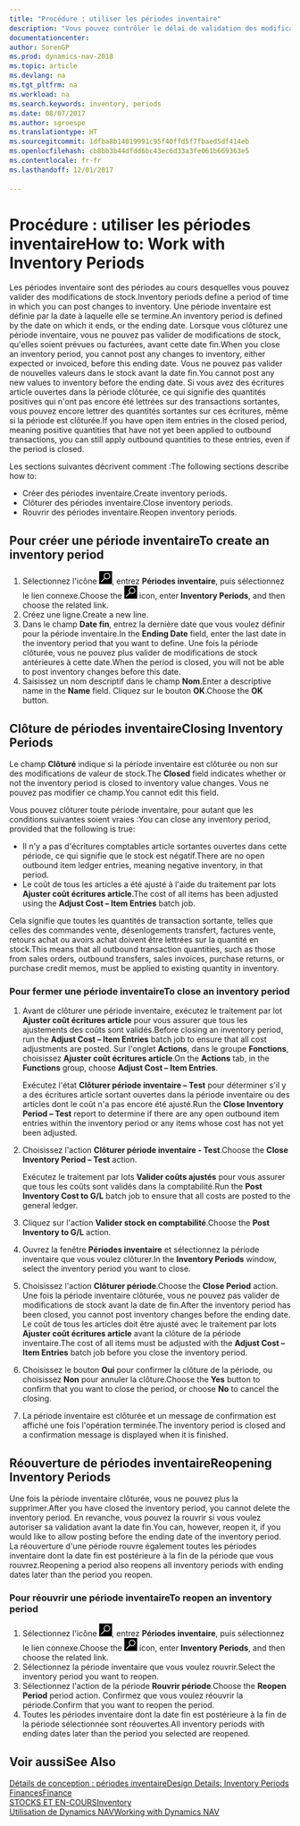 ```yaml
---
title: "Procédure : utiliser les périodes inventaire"
description: "Vous pouvez contrôler le délai de validation des modifications du stock en définissant des périodes inventaire."
documentationcenter: 
author: SorenGP
ms.prod: dynamics-nav-2018
ms.topic: article
ms.devlang: na
ms.tgt_pltfrm: na
ms.workload: na
ms.search.keywords: inventory, periods
ms.date: 08/07/2017
ms.author: sgroespe
ms.translationtype: HT
ms.sourcegitcommit: 1dfba8b14019991c95f40ffd5f7fbaed5df414eb
ms.openlocfilehash: cb8bb3b44dfdd6bc43ec6d33a3fe061b669363e5
ms.contentlocale: fr-fr
ms.lasthandoff: 12/01/2017

---
```

# <a name="how-to-work-with-inventory-periods"></a><span data-ttu-id="025ab-103">Procédure : utiliser les périodes inventaire</span><span class="sxs-lookup"><span data-stu-id="025ab-103">How to: Work with Inventory Periods</span></span>
<span data-ttu-id="025ab-104">Les périodes inventaire sont des périodes au cours desquelles vous pouvez valider des modifications de stock.</span><span class="sxs-lookup"><span data-stu-id="025ab-104">Inventory periods define a period of time in which you can post changes to inventory.</span></span> <span data-ttu-id="025ab-105">Une période inventaire est définie par la date à laquelle elle se termine.</span><span class="sxs-lookup"><span data-stu-id="025ab-105">An inventory period is defined by the date on which it ends, or the ending date.</span></span> <span data-ttu-id="025ab-106">Lorsque vous clôturez une période inventaire, vous ne pouvez pas valider de modifications de stock, qu'elles soient prévues ou facturées, avant cette date fin.</span><span class="sxs-lookup"><span data-stu-id="025ab-106">When you close an inventory period, you cannot post any changes to inventory, either expected or invoiced, before this ending date.</span></span> <span data-ttu-id="025ab-107">Vous ne pouvez pas valider de nouvelles valeurs dans le stock avant la date fin.</span><span class="sxs-lookup"><span data-stu-id="025ab-107">You cannot post any new values to inventory before the ending date.</span></span> <span data-ttu-id="025ab-108">Si vous avez des écritures article ouvertes dans la période clôturée, ce qui signifie des quantités positives qui n'ont pas encore été lettrées sur des transactions sortantes, vous pouvez encore lettrer des quantités sortantes sur ces écritures, même si la période est clôturée.</span><span class="sxs-lookup"><span data-stu-id="025ab-108">If you have open item entries in the closed period, meaning positive quantities that have not yet been applied to outbound transactions, you can still apply outbound quantities to these entries, even if the period is closed.</span></span>  

<span data-ttu-id="025ab-109">Les sections suivantes décrivent comment :</span><span class="sxs-lookup"><span data-stu-id="025ab-109">The following sections describe how to:</span></span>  

* <span data-ttu-id="025ab-110">Créer des périodes inventaire.</span><span class="sxs-lookup"><span data-stu-id="025ab-110">Create inventory periods.</span></span>  
* <span data-ttu-id="025ab-111">Clôturer des périodes inventaire.</span><span class="sxs-lookup"><span data-stu-id="025ab-111">Close inventory periods.</span></span>  
* <span data-ttu-id="025ab-112">Rouvrir des périodes inventaire.</span><span class="sxs-lookup"><span data-stu-id="025ab-112">Reopen inventory periods.</span></span>  

## <a name="to-create-an-inventory-period"></a><span data-ttu-id="025ab-113">Pour créer une période inventaire</span><span class="sxs-lookup"><span data-stu-id="025ab-113">To create an inventory period</span></span>  
1. <span data-ttu-id="025ab-114">Sélectionnez l'icône ![Page ou état pour la recherche](media/ui-search/search_small.png "Page ou état pour la recherche"), entrez **Périodes inventaire**, puis sélectionnez le lien connexe.</span><span class="sxs-lookup"><span data-stu-id="025ab-114">Choose the ![Search for Page or Report](media/ui-search/search_small.png "Search for Page or Report icon") icon, enter **Inventory Periods**, and then choose the related link.</span></span>  
2. <span data-ttu-id="025ab-115">Créez une ligne.</span><span class="sxs-lookup"><span data-stu-id="025ab-115">Create a new line.</span></span>  
3. <span data-ttu-id="025ab-116">Dans le champ **Date fin**, entrez la dernière date que vous voulez définir pour la période inventaire.</span><span class="sxs-lookup"><span data-stu-id="025ab-116">In the **Ending Date** field, enter the last date in the inventory period that you want to define.</span></span> <span data-ttu-id="025ab-117">Une fois la période clôturée, vous ne pouvez plus valider de modifications de stock antérieures à cette date.</span><span class="sxs-lookup"><span data-stu-id="025ab-117">When the period is closed, you will not be able to post inventory changes before this date.</span></span>  
4. <span data-ttu-id="025ab-118">Saisissez un nom descriptif dans le champ **Nom**.</span><span class="sxs-lookup"><span data-stu-id="025ab-118">Enter a descriptive name in the **Name** field.</span></span> <span data-ttu-id="025ab-119">Cliquez sur le bouton **OK**.</span><span class="sxs-lookup"><span data-stu-id="025ab-119">Choose the **OK** button.</span></span>  

## <a name="closing-inventory-periods"></a><span data-ttu-id="025ab-120">Clôture de périodes inventaire</span><span class="sxs-lookup"><span data-stu-id="025ab-120">Closing Inventory Periods</span></span>  
<span data-ttu-id="025ab-121">Le champ **Clôturé** indique si la période inventaire est clôturée ou non sur des modifications de valeur de stock.</span><span class="sxs-lookup"><span data-stu-id="025ab-121">The **Closed** field indicates whether or not the inventory period is closed to inventory value changes.</span></span> <span data-ttu-id="025ab-122">Vous ne pouvez pas modifier ce champ.</span><span class="sxs-lookup"><span data-stu-id="025ab-122">You cannot edit this field.</span></span>  

<span data-ttu-id="025ab-123">Vous pouvez clôturer toute période inventaire, pour autant que les conditions suivantes soient vraies :</span><span class="sxs-lookup"><span data-stu-id="025ab-123">You can close any inventory period, provided that the following is true:</span></span>  

* <span data-ttu-id="025ab-124">Il n'y a pas d'écritures comptables article sortantes ouvertes dans cette période, ce qui signifie que le stock est négatif.</span><span class="sxs-lookup"><span data-stu-id="025ab-124">There are no open outbound item ledger entries, meaning negative inventory, in that period.</span></span>  
* <span data-ttu-id="025ab-125">Le coût de tous les articles a été ajusté à l'aide du traitement par lots **Ajuster coût écritures article**.</span><span class="sxs-lookup"><span data-stu-id="025ab-125">The cost of all items has been adjusted using the **Adjust Cost – Item Entries** batch job.</span></span>  

<span data-ttu-id="025ab-126">Cela signifie que toutes les quantités de transaction sortante, telles que celles des commandes vente, désenlogements transfert, factures vente, retours achat ou avoirs achat doivent être lettrées sur la quantité en stock.</span><span class="sxs-lookup"><span data-stu-id="025ab-126">This means that all outbound transaction quantities, such as those from sales orders, outbound transfers, sales invoices, purchase returns, or purchase credit memos, must be applied to existing quantity in inventory.</span></span>  

### <a name="to-close-an-inventory-period"></a><span data-ttu-id="025ab-127">Pour fermer une période inventaire</span><span class="sxs-lookup"><span data-stu-id="025ab-127">To close an inventory period</span></span>  
1. <span data-ttu-id="025ab-128">Avant de clôturer une période inventaire, exécutez le traitement par lot **Ajuster coût écritures article** pour vous assurer que tous les ajustements des coûts sont validés.</span><span class="sxs-lookup"><span data-stu-id="025ab-128">Before closing an inventory period, run the **Adjust Cost – Item Entries** batch job to ensure that all cost adjustments are posted.</span></span> <span data-ttu-id="025ab-129">Sur l'onglet **Actions**, dans le groupe **Fonctions**, choisissez **Ajuster coût écritures article**.</span><span class="sxs-lookup"><span data-stu-id="025ab-129">On the **Actions** tab, in the **Functions** group, choose **Adjust Cost – Item Entries**.</span></span>  

     <span data-ttu-id="025ab-130">Exécutez l'état **Clôturer période inventaire – Test** pour déterminer s'il y a des écritures article sortant ouvertes dans la période inventaire ou des articles dont le coût n'a pas encore été ajusté.</span><span class="sxs-lookup"><span data-stu-id="025ab-130">Run the **Close Inventory Period – Test** report to determine if there are any open outbound item entries within the inventory period or any items whose cost has not yet been adjusted.</span></span>  
2. <span data-ttu-id="025ab-131">Choisissez l'action **Clôturer période inventaire - Test**.</span><span class="sxs-lookup"><span data-stu-id="025ab-131">Choose the **Close Inventory Period – Test** action.</span></span>  

     <span data-ttu-id="025ab-132">Exécutez le traitement par lots **Valider coûts ajustés** pour vous assurer que tous les coûts sont validés dans la comptabilité.</span><span class="sxs-lookup"><span data-stu-id="025ab-132">Run the **Post Inventory Cost to G/L** batch job to ensure that all costs are posted to the general ledger.</span></span>  
3. <span data-ttu-id="025ab-133">Cliquez sur l'action **Valider stock en comptabilité**.</span><span class="sxs-lookup"><span data-stu-id="025ab-133">Choose the **Post Inventory to G/L** action.</span></span>  
4. <span data-ttu-id="025ab-134">Ouvrez la fenêtre **Périodes inventaire** et sélectionnez la période inventaire que vous voulez clôturer.</span><span class="sxs-lookup"><span data-stu-id="025ab-134">In the **Inventory Periods** window, select the inventory period you want to close.</span></span>  
5. <span data-ttu-id="025ab-135">Choisissez l'action **Clôturer période**.</span><span class="sxs-lookup"><span data-stu-id="025ab-135">Choose the **Close Period** action.</span></span> <span data-ttu-id="025ab-136">Une fois la période inventaire clôturée, vous ne pouvez pas valider de modifications de stock avant la date de fin.</span><span class="sxs-lookup"><span data-stu-id="025ab-136">After the inventory period has been closed, you cannot post inventory changes before the ending date.</span></span> <span data-ttu-id="025ab-137">Le coût de tous les articles doit être ajusté avec le traitement par lots **Ajuster coût écritures article** avant la clôture de la période inventaire.</span><span class="sxs-lookup"><span data-stu-id="025ab-137">The cost of all items must be adjusted with the **Adjust Cost – Item Entries** batch job before you close the inventory period.</span></span>  
6. <span data-ttu-id="025ab-138">Choisissez le bouton **Oui** pour confirmer la clôture de la période, ou choisissez **Non** pour annuler la clôture.</span><span class="sxs-lookup"><span data-stu-id="025ab-138">Choose the **Yes** button to confirm that you want to close the period, or choose **No** to cancel the closing.</span></span>  
7. <span data-ttu-id="025ab-139">La période inventaire est clôturée et un message de confirmation est affiché une fois l'opération terminée.</span><span class="sxs-lookup"><span data-stu-id="025ab-139">The inventory period is closed and a confirmation message is displayed when it is finished.</span></span>  

## <a name="reopening-inventory-periods"></a><span data-ttu-id="025ab-140">Réouverture de périodes inventaire</span><span class="sxs-lookup"><span data-stu-id="025ab-140">Reopening Inventory Periods</span></span>  
<span data-ttu-id="025ab-141">Une fois la période inventaire clôturée, vous ne pouvez plus la supprimer.</span><span class="sxs-lookup"><span data-stu-id="025ab-141">After you have closed the inventory period, you cannot delete the inventory period.</span></span> <span data-ttu-id="025ab-142">En revanche, vous pouvez la rouvrir si vous voulez autoriser sa validation avant la date fin.</span><span class="sxs-lookup"><span data-stu-id="025ab-142">You can, however, reopen it, if you would like to allow posting before the ending date of the inventory period.</span></span> <span data-ttu-id="025ab-143">La réouverture d'une période rouvre également toutes les périodes inventaire dont la date fin est postérieure à la fin de la période que vous rouvrez.</span><span class="sxs-lookup"><span data-stu-id="025ab-143">Reopening a period also reopens all inventory periods with ending dates later than the period you reopen.</span></span>  

### <a name="to-reopen-an-inventory-period"></a><span data-ttu-id="025ab-144">Pour réouvrir une période inventaire</span><span class="sxs-lookup"><span data-stu-id="025ab-144">To reopen an inventory period</span></span>  
1. <span data-ttu-id="025ab-145">Sélectionnez l'icône ![Page ou état pour la recherche](media/ui-search/search_small.png "Page ou état pour la recherche"), entrez **Périodes inventaire**, puis sélectionnez le lien connexe.</span><span class="sxs-lookup"><span data-stu-id="025ab-145">Choose the ![Search for Page or Report](media/ui-search/search_small.png "Search for Page or Report icon") icon, enter **Inventory Periods**, and then choose the related link.</span></span>  
2. <span data-ttu-id="025ab-146">Sélectionnez la période inventaire que vous voulez rouvrir.</span><span class="sxs-lookup"><span data-stu-id="025ab-146">Select the inventory period you want to reopen.</span></span>  
3. <span data-ttu-id="025ab-147">Sélectionnez l'action de la période **Rouvrir période**.</span><span class="sxs-lookup"><span data-stu-id="025ab-147">Choose the **Reopen Period** period action.</span></span> <span data-ttu-id="025ab-148">Confirmez que vous voulez réouvrir la période.</span><span class="sxs-lookup"><span data-stu-id="025ab-148">Confirm that you want to reopen the period.</span></span>  
4. <span data-ttu-id="025ab-149">Toutes les périodes inventaire dont la date fin est postérieure à la fin de la période sélectionnée sont réouvertes.</span><span class="sxs-lookup"><span data-stu-id="025ab-149">All inventory periods with ending dates later than the period you selected are reopened.</span></span>  

## <a name="see-also"></a><span data-ttu-id="025ab-150">Voir aussi</span><span class="sxs-lookup"><span data-stu-id="025ab-150">See Also</span></span>  
[<span data-ttu-id="025ab-151">Détails de conception : périodes inventaire</span><span class="sxs-lookup"><span data-stu-id="025ab-151">Design Details: Inventory Periods</span></span>](design-details-inventory-periods.md)  
[<span data-ttu-id="025ab-152">Finances</span><span class="sxs-lookup"><span data-stu-id="025ab-152">Finance</span></span>](finance.md)  
[<span data-ttu-id="025ab-153">STOCKS ET EN-COURS</span><span class="sxs-lookup"><span data-stu-id="025ab-153">Inventory</span></span>](inventory-manage-inventory.md)  
[<span data-ttu-id="025ab-154">Utilisation de Dynamics NAV</span><span class="sxs-lookup"><span data-stu-id="025ab-154">Working with Dynamics NAV</span></span>](ui-work-product.md)

